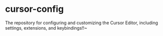 # cursor-config
The repository for configuring and customizing the Cursor Editor, including settings, extensions, and keybindings!!~
